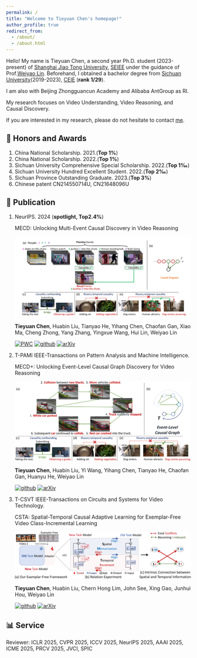 ```yaml
---
permalink: /
title: "Welcome to Tieyuan Chen's homepage!"
author_profile: true
redirect_from: 
  - /about/
  - /about.html
---
```


Hello! My name is Tieyuan Chen, a second year Ph.D. student (2023-present) of [Shanghai Jiao Tong University](https://en.sjtu.edu.cn/), 
[SEIEE](https://english.seiee.sjtu.edu.cn/) under the guidance of Prof.[Weiyao Lin](https://weiyaolin.github.io/). 
Beforehand, I obtained a bachelor degree from [Sichuan University](https://en.scu.edu.cn/)(2019-2023), 
[CEIE](https://eie.scu.edu.cn/eneieen/) (**rank 1/29**).

I am also with Beijing Zhongguancun Academy and Alibaba AntGroup as RI.

My research focuses on Video Understanding, Video Reasoning, and Causal Discovery. 

If you are interested in my research, please do not hesitate to contact [me](tieyuanchen@sjtu.edu.cn).

## 🥇 Honors and Awards
1. China National Scholarship. 2021.(**Top 1%**)
2. China National Scholarship. 2022.(**Top 1%**)
3. Sichuan University Comprehensive Special Scholarship. 2022.(**Top 1‰**)
4. Sichuan University Hundred Excellent Student. 2022.(**Top 2‰**)
5. Sichuan Province Outstanding Graduate. 2023.(**Top 3%**)
6. Chinese patent CN214550714U, CN21648096U

## 📃 Publication
1. NeurIPS. 2024 (**spotlight, Top2.4%**) 
   
   MECD: Unlocking Multi-Event Causal Discovery in Video Reasoning

   ![Image 1](main_mecd.png)

   **Tieyuan Chen**, Huabin Liu, Tianyao He, Yihang Chen, Chaofan Gan, Xiao Ma, Cheng Zhong, Yang Zhang, Yingxue Wang, Hui Lin, Weiyao Lin
   
   [![PWC](https://img.shields.io/endpoint.svg?url=https://paperswithcode.com/badge/mecd-unlocking-multi-event-causal-discovery/causal-discovery-in-video-reasoning-on-mecd)](https://paperswithcode.com/sota/causal-discovery-in-video-reasoning-on-mecd?p=mecd-unlocking-multi-event-causal-discovery)
   [![github](https://img.shields.io/badge/-Github-black?logo=github)](https://github.com/tychen-SJTU/MECD-Benchmark)
   [![arXiv](https://img.shields.io/badge/Arxiv-2409.17647-b31b1b.svg?logo=arXiv)](https://arxiv.org/abs/2409.17647)

2. T-PAMI IEEE-Transactions on Pattern Analysis and Machine Intelligence.
   
   MECD+: Unlocking Event-Level Causal Graph Discovery for Video Reasoning

   ![Image 1](main_mecd2.png)

   **Tieyuan Chen**, Huabin Liu, Yi Wang, Yihang Chen, Tianyao He, Chaofan Gan, Huanyu He, Weiyao Lin

   [![github](https://img.shields.io/badge/-Github-black?logo=github)](https://github.com/tychen-SJTU/MECD-Benchmark)
   [![arXiv](https://img.shields.io/badge/Arxiv-2501.07227-b31b1b.svg?logo=arXiv)](https://arxiv.org/abs/2501.07227)

3. T-CSVT IEEE-Transactions on Circuits and Systems for Video Technology.

   CSTA: Spatial-Temporal Causal Adaptive Learning for Exemplar-Free Video Class-Incremental Learning

   ![Image 1](main_csta.png)

   **Tieyuan Chen**, Huabin Liu, Chern Hong Lim, John See, Xing Gao, Junhui Hou, Weiyao Lin

   [![github](https://img.shields.io/badge/-Github-black?logo=github)](https://github.com/tychen-SJTU/CSTA)
   [![arXiv](https://img.shields.io/badge/Arxiv-2501.07236-b31b1b.svg?logo=arXiv)](https://arxiv.org/abs/2501.07236)


## 📊 Service
Reviewer: ICLR 2025, CVPR 2025, ICCV 2025, NeurIPS 2025, AAAI 2025, ICME 2025, PRCV 2025, JVCI, SPIC